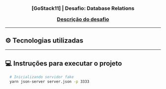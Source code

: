 <h3 align="center">
  [GoStack11] | Desafio: Database Relations

  [Descrição do desafio](https://github.com/Rocketseat/bootcamp-gostack-desafios/tree/master/desafio-reactjs-crud)
</h3>

---

## ⚙ Tecnologias utilizadas

---


## 💻 Instruções para executar o projeto

```bash
  # Inicializando servidor fake
  yarn json-server server.json -p 3333
```
